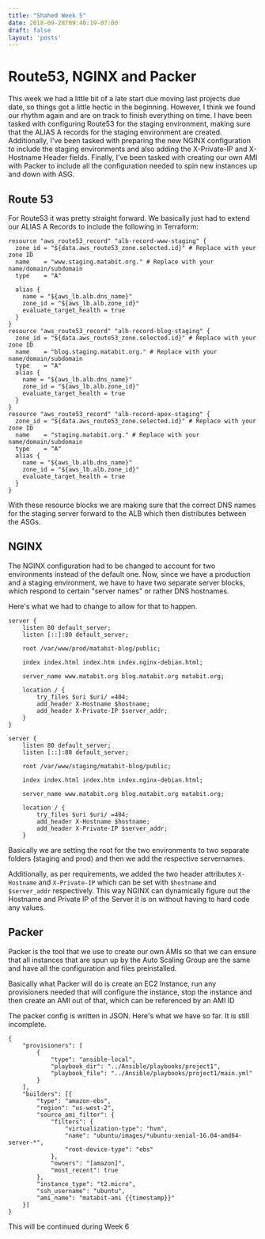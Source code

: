 ```yaml
---
title: "Shahed Week 5"
date: 2018-09-28T09:40:19-07:00
draft: false
layout: 'posts'
---
```


# Route53, NGINX and Packer

This week we had a little bit of a late start due moving last projects due date, so things got a little hectic in the beginning.
However, I think we found our rhythm again and are on track to finish everything on time.
I have been tasked with configuring Route53 for the staging environment, making sure that the ALIAS A records for the staging environment
are created. Additionally, I've been tasked with preparing the new NGINX configuration to include the staging environments and also adding the
X-Private-IP and X-Hostname Header fields.
Finally, I've been tasked with creating our own AMI with Packer to include all the configuration needed to spin new instances up and down with ASG.

## Route 53

For Route53 it was pretty straight forward. We basically just had to extend our ALIAS A Records to include the following in Terraform:

```
resource "aws_route53_record" "alb-record-www-staging" {
  zone_id = "${data.aws_route53_zone.selected.id}" # Replace with your zone ID
  name    = "www.staging.matabit.org." # Replace with your name/domain/subdomain
  type    = "A"

  alias {
    name = "${aws_lb.alb.dns_name}"
    zone_id = "${aws_lb.alb.zone_id}"
    evaluate_target_health = true
  }
}
resource "aws_route53_record" "alb-record-blog-staging" {
  zone_id = "${data.aws_route53_zone.selected.id}" # Replace with your zone ID
  name    = "blog.staging.matabit.org." # Replace with your name/domain/subdomain
  type    = "A"
  alias {
    name = "${aws_lb.alb.dns_name}"
    zone_id = "${aws_lb.alb.zone_id}"
    evaluate_target_health = true
  }
}
resource "aws_route53_record" "alb-record-apex-staging" {
  zone_id = "${data.aws_route53_zone.selected.id}" # Replace with your zone ID
  name    = "staging.matabit.org." # Replace with your name/domain/subdomain
  type    = "A"
  alias {
    name = "${aws_lb.alb.dns_name}"
    zone_id = "${aws_lb.alb.zone_id}"
    evaluate_target_health = true
  }
}
```

With these resource blocks we are making sure that the correct DNS names for the staging server forward to the ALB which then distributes between the ASGs.

## NGINX

The NGINX configuration had to be changed to account for two environments instead of the default one.
Now, since we have a production and a staging environment, we have to have two separate server blocks, which respond to certain "server names" or rather DNS hostnames.

Here's what we had to change to allow for that to happen.

```
server {
	listen 80 default_server;
	listen [::]:80 default_server;

	root /var/www/prod/matabit-blog/public;

	index index.html index.htm index.nginx-debian.html;

	server_name www.matabit.org blog.matabit.org matabit.org;

	location / {
		try_files $uri $uri/ =404;
		add_header X-Hostname $hostname;
		add_header X-Private-IP $server_addr;
	}
}

server {
	listen 80 default_server;
	listen [::]:80 default_server;

	root /var/www/staging/matabit-blog/public;

	index index.html index.htm index.nginx-debian.html;

	server_name www.matabit.org blog.matabit.org matabit.org;

	location / {
		try_files $uri $uri/ =404;
		add_header X-Hostname $hostname;
		add_header X-Private-IP $server_addr;
	}
```

Basically we are setting the root for the two environments to two separate folders (staging and prod)
and then we add the respective servernames.

Additionally, as per requirements, we added the two header attributes `X-Hostname` and `X-Private-IP` which can be set with
`$hostname` and `$server_addr` respectively. This way NGINX can dynamically figure out the Hostname and Private IP of the Server it is on without having to
hard code any values.

## Packer

Packer is the tool that we use to create our own AMIs so that we can ensure that all instances that are spun up by the Auto Scaling Group are the same and have all the configuration and files preinstalled.

Basically what Packer will do is create an EC2 Instance, run any provisioners needed that will configure the instance, stop the instance and then create an AMI out of that, which can be referenced by an AMI ID

The packer config is written in JSON.
Here's what we have so far. It is still incomplete.

```
{   
    "provisioners": [
        {
            "type": "ansible-local",
            "playbook_dir": "../Ansible/playbooks/project1",
            "playbook_file": "../Ansible/playbooks/project1/main.yml"
        }
    ],
    "builders": [{
        "type": "amazon-ebs",
        "region": "us-west-2",
        "source_ami_filter": {
            "filters": {
                "virtualization-type": "hvm",
                "name": "ubuntu/images/*ubuntu-xenial-16.04-amd64-server-*",
                "root-device-type": "ebs"
            },
            "owners": "[amazon]",
            "most_recent": true
        },
        "instance_type": "t2.micro",
        "ssh_username": "ubuntu",
        "ami_name": "matabit-ami {{timestamp}}"
    }]
}

```

This will be continued during Week 6

